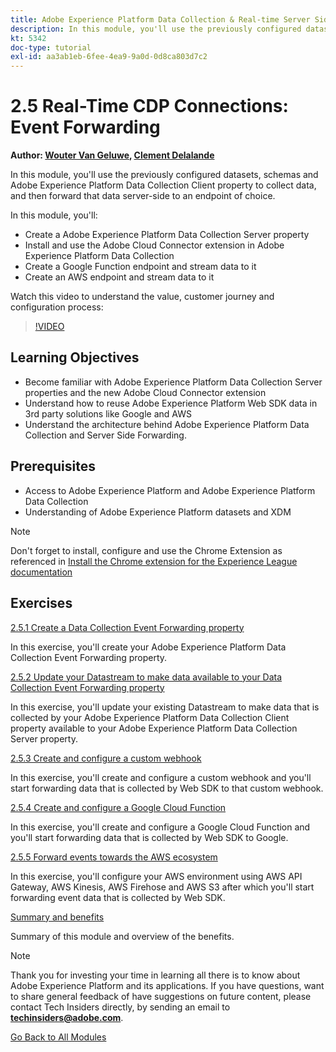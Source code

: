 ```yaml
---
title: Adobe Experience Platform Data Collection & Real-time Server Side Forwarding
description: In this module, you'll use the previously configured datasets, schemas and Adobe Experience Platform Data Collection Server property to collect data, and then forward that data server-side to an endpoint of choice.
kt: 5342
doc-type: tutorial
exl-id: aa3ab1eb-6fee-4ea9-9a0d-0d8ca803d7c2
---
```

# 2.5 Real-Time CDP Connections: Event Forwarding

**Author: [Wouter Van Geluwe](https://www.linkedin.com/in/woutervangeluwe/), [Clement Delalande](https://www.linkedin.com/in/clement-delalande/)**

In this module, you'll use the previously configured datasets, schemas and Adobe Experience Platform Data Collection Client property to collect data, and then forward that data server-side to an endpoint of choice.

In this module, you'll:

- Create a Adobe Experience Platform Data Collection Server property
- Install and use the Adobe Cloud Connector extension in Adobe Experience Platform Data Collection
- Create a Google Function endpoint and stream data to it
- Create an AWS endpoint and stream data to it

Watch this video to understand the value, customer journey and configuration process:

>[!VIDEO](https://video.tv.adobe.com/v/331987?quality=12&learn=on)

## Learning Objectives

- Become familiar with Adobe Experience Platform Data Collection Server properties and the new Adobe Cloud Connector extension 
- Understand how to reuse Adobe Experience Platform Web SDK data in 3rd party solutions like Google and AWS
- Understand the architecture behind Adobe Experience Platform Data Collection and Server Side Forwarding.

## Prerequisites

- Access to Adobe Experience Platform and Adobe Experience Platform Data Collection
- Understanding of Adobe Experience Platform datasets and XDM

>[!NOTE]
>
>Don't forget to install, configure and use the Chrome Extension as referenced in [Install the Chrome extension for the Experience League documentation](../../gettingstarted/gettingstarted/ex1.md)

## Exercises

[2.5.1 Create a Data Collection Event Forwarding property](./ex1.md)

In this exercise, you'll create your Adobe Experience Platform Data Collection Event Forwarding property.

[2.5.2 Update your Datastream to make data available to your Data Collection Event Forwarding property](./ex2.md)

In this exercise, you'll update your existing Datastream to make data that is collected by your Adobe Experience Platform Data Collection Client property available to your Adobe Experience Platform Data Collection Server property.

[2.5.3 Create and configure a custom webhook](./ex3.md)

In this exercise, you'll create and configure a custom webhook and you'll start forwarding data that is collected by Web SDK to that custom webhook.

[2.5.4 Create and configure a Google Cloud Function](./ex4.md)

In this exercise, you'll create and configure a Google Cloud Function and you'll start forwarding data that is collected by Web SDK to Google.

[2.5.5 Forward events towards the AWS ecosystem](./ex5.md)

In this exercise, you'll configure your AWS environment using AWS API Gateway, AWS Kinesis, AWS Firehose and AWS S3 after which you'll start forwarding event data that is collected by Web SDK.

[Summary and benefits](./summary.md)

Summary of this module and overview of the benefits.

>[!NOTE]
>
>Thank you for investing your time in learning all there is to know about Adobe Experience Platform and its applications. If you have questions, want to share general feedback of have suggestions on future content, please contact Tech Insiders directly, by sending an email to **techinsiders@adobe.com**.

[Go Back to All Modules](../../../overview.md)
